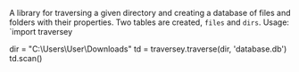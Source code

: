 A library for traversing a given directory and creating a database of files and folders with their properties. Two tables are created, `files` and `dirs`.
Usage:
`import traversey

dir = "C:\\Users\\User\\Downloads"
td = traversey.traverse(dir, 'database.db')
td.scan()
